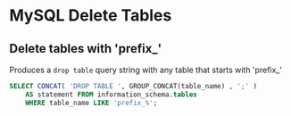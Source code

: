 # MySQL Delete Tables

## Delete tables with 'prefix_'

Produces a `drop table` query string with any table that starts with 'prefix_'

```sql
SELECT CONCAT( 'DROP TABLE ', GROUP_CONCAT(table_name) , ';' ) 
    AS statement FROM information_schema.tables 
    WHERE table_name LIKE 'prefix_%';
```
